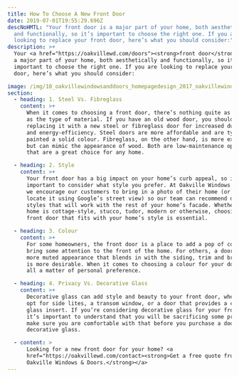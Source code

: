 ```yaml
---
title: How To Choose A New Front Door
date: 2019-07-01T19:55:29.696Z
descNoHMTL: "Your front door is a major part of your home, both aesthetically
  and functionally, so it’s important to choose the right one. If you are
  looking to replace your front door, here’s what you should consider:"
description: >+
  Your <a href="https://oakvillewd.com/doors"><strong>front door</strong></a> is
  a major part of your home, both aesthetically and functionally, so it’s
  important to choose the right one. If you are looking to replace your front
  door, here’s what you should consider:

image: /img/10_oakvillewindowsanddoors_homepagedesign_2017_oakvillewindowsanddoors_homepagedesign_2017.jpg
section:
  - heading: 1. Steel Vs. Fibreglass
    content: >+
      When it comes to choosing a front door, there’s nothing quite as important
      as the type of material. If you have an old wood door, you should consider
      replacing it with a new steel or fibreglass door for increased durability
      and energy-efficiency. Steel doors are more affordable and are typically
      painted a solid colour. Fibreglass, on the other hand, is more expensive
      but can mimic the appearance of wood. Both are low-maintenance options
      that are a great choice for any home.

  - heading: 2. Style
    content: >+
      Your front door has a big impact on your home’s curb appeal, so it’s
      important to consider what style you prefer. At Oakville Windows & Doors,
      we encourage our customers to bring in a photo of their home (or we can
      locate it using Google’s street view) so our team can recommend door
      styles that will work with the rest of your home’s facade. Whether your
      home is cottage-style, stucco, tudor, modern or otherwise, choosing a
      front door that fits with your home’s style is essential.

  - heading: 3. Colour
    content: >+
      For some homeowners, the front door is a place to add a pop of colour and
      bring some attention to the front of the home. For others, a door with a
      more muted appearance that blends in with the siding, trim and brickwork
      is more desirable. When it comes to choosing a colour for your door, it is
      all a matter of personal preference.

  - heading: 4. Privacy Vs. Decorative Glass
    content: >+
      Decorative glass can add style and beauty to your front door, whether you
      opt for side lites, a transom window, or a door that provides a central
      glass insert. If you’re considering decorative glass for your front door,
      it’s important to understand that you will be sacrificing some privacy, so
      make sure you are comfortable with that before you purchase a door with
      decorative glass.

  - content: >
      Looking for a new front door for your home? <a
      href="https://oakvillewd.com/contact><strong>Get a free quote from
      Oakville Windows & Doors.</strong></a>
---
```

